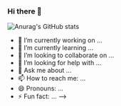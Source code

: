 ### Hi there 👋



![Anurag's GitHub stats](https://github-readme-stats.vercel.app/apiwesleyalmeidasilvaanuraghazra&show_icons=true&theme=radical)








- 🔭 I’m currently working on ...
- 🌱 I’m currently learning ...
- 👯 I’m looking to collaborate on ...
- 🤔 I’m looking for help with ...
- 💬 Ask me about ...
- 📫 How to reach me: ...
- 😄 Pronouns: ...
- ⚡ Fun fact: ...
-->
